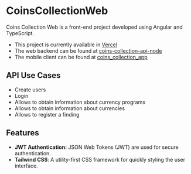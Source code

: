 # CoinsCollectionWeb

Coins Collection Web is a front-end project developed using Angular and TypeScript.

- This project is currently available in [Vercel](https://coins-collection-web.vercel.app/)
- The web backend can be found at [coins-collection-api-node](https://github.com/Santym8/coins-collection-api-node.git)
- The mobile client can be found at [coins_collection_app](https://github.com/Santym8/coins_collection_app.git)

## API Use Cases
- Create users
- Login
- Allows to obtain information about currency programs
- Allows to obtain information about currencies
- Allows to register a finding

## Features
- **JWT Authentication:** JSON Web Tokens (JWT) are used for secure authentication.
- **Tailwind CSS**: A utility-first CSS framework for quickly styling the user interface.
